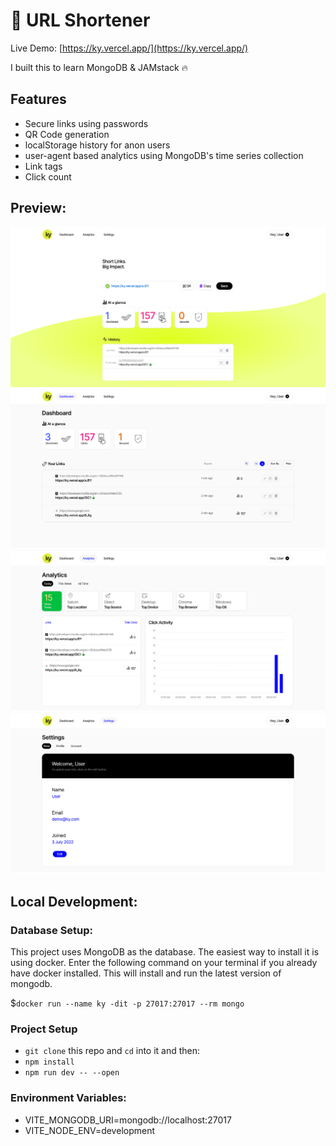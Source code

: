 # 🔗 URL Shortener

Live Demo: [https://ky.vercel.app/](https://ky.vercel.app/)

I built this to learn MongoDB & JAMstack 🔥

## Features

- Secure links using passwords
- QR Code generation
- localStorage history for anon users
- user-agent based analytics using MongoDB's time series collection
- Link tags
- Click count


## Preview:

![ky-url-shortner-homepage-preview](https://raw.githubusercontent.com/arslanastral/sveltekit-url-shortener/main/preview/homepage.png)
![ky-url-shortner-dashboard-preview](https://raw.githubusercontent.com/arslanastral/sveltekit-url-shortener/main/preview/dashboard.png)
![ky-url-shortner-analytics-preview](https://raw.githubusercontent.com/arslanastral/sveltekit-url-shortener/main/preview/analytics.png)
![ky-url-shortner-settings-preview](https://raw.githubusercontent.com/arslanastral/sveltekit-url-shortener/main/preview/settings.png)


## Local Development:

### Database Setup:

This project uses MongoDB as the database. The easiest way to install it is using docker. Enter the following command on your terminal if you already have docker installed. This will install and run the latest version of mongodb.

$`docker run --name ky -dit -p 27017:27017 --rm mongo`

### Project Setup

- `git clone` this repo and `cd` into it and then:
- `npm install`
- `npm run dev -- --open`

### Environment Variables:

- VITE_MONGODB_URI=mongodb://localhost:27017
- VITE_NODE_ENV=development

